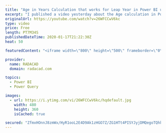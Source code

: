 ```yaml
---
title: "Age in Years Calculation that works for Leap Year in Power BI using Power Query"
excerpt: "I published a video yesterday about the Age calculation in Power Query, and how easy it is to calculate things. I mentioned in the blog that it won't be precisely correct for scenarios that include leap years. However, I got some concerns that people are not still using it because they think this is"
originalUrl: https://youtube.com/watch?v=26WFCCwV6kc
type: video
price: Free
length: PT7M34S
publishedDateTime: 2020-01-17T21:22:30Z
heat: 50

featuredContent: "<iframe width=\"800\" height=\"500\" frameborder=\"0\" src=\"https://www.youtube.com/embed/26WFCCwV6kc\" allow=\"accelerometer; autoplay; encrypted-media; gyroscope; picture-in-picture\" allowfullscreen></iframe>"

provider:
  name: RADACAD
  domain: radacad.com

topics:
  - Power BI
  - Power Query

images:
  - url: https://i.ytimg.com/vi/26WFCCwV6kc/hqdefault.jpg
    width: 480
    height: 360
    isCached: true

secured: "ZfmxHOnnJ8zmWx/HyR1ooL2E4D9Ak1zHGO7Z/ZG1HTt4PISYJyjDMQegoTQhkrr50oceQ/YSONZbXK6DoDNOWaJdGJkiETfSmhiLskxZacbwLN51cZqsEU4UTUsqKR4x5W6XAkNAMvonPw615JMU92659QzWMCVykKk/blCxKP/evSU5SC99iSgetD1H1bCauyMcIbW4UXf9ynlz+Dr953W2BBFVBxPp6A619DN8dF6j2FB9lp+C6aHfJQ8qyBESCMblH7Xewukd9BFnB5dk+cqno3qSLcW1JtcGGYl/BoOdnr/L2wXt9fxMdJ8Qxit0sG5nJL2GMRybMeRGrp+Cs9EEq0NCIwubSdXK+YSPTZglQSmDj9s0MKGrD5KaLwZ3bGC/AG/DFa0IRpu2wCFN7sA4MTEfEVf/wMQf7z+mRZw=;gkxwmgPIwZSvSokGiK2laQ=="
---
```


